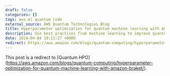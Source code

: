 ```yaml
---
draft: false
categories: []
tags: aws ml quantum code
external_source: AWS Quantum Technologies Blog
title: Hyperparameter optimization for quantum machine learning with Amazon Braket
description: Use best practices from machine learning to improve quantum experiment management and hyperparameter optimization.
date: 2024-04-04 19:11:27 +0000
redirect: https://aws.amazon.com/blogs/quantum-computing/hyperparameter-optimization-for-quantum-machine-learning-with-amazon-braket/
---
```


This post is a redirect to [Quantum HPO] (https://aws.amazon.com/blogs/quantum-computing/hyperparameter-optimization-for-quantum-machine-learning-with-amazon-braket/).
